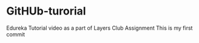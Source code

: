 # GitHUb-turorial
Edureka Tutorial video as a part of Layers Club Assignment
This is my first commit
